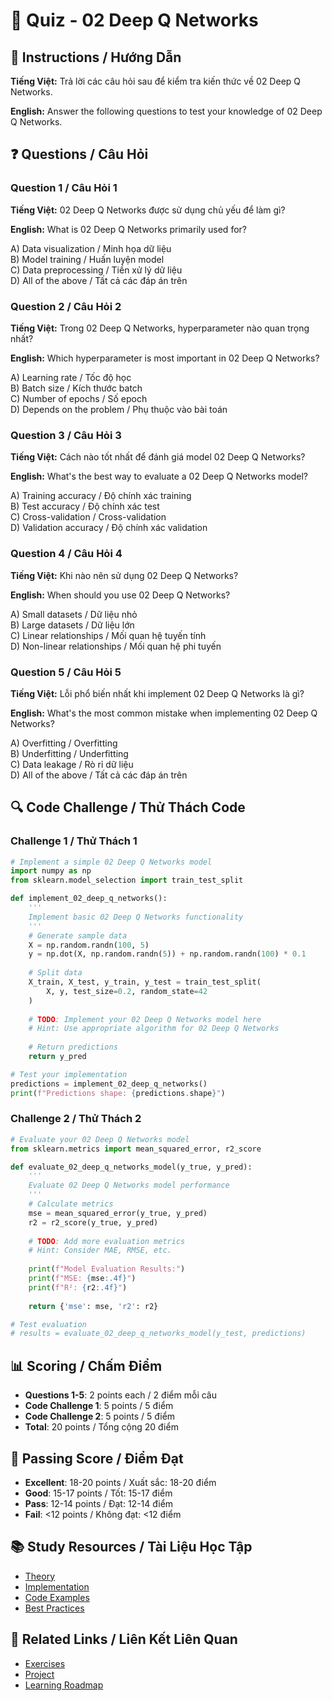 # 🧠 Quiz - 02 Deep Q Networks

## 📝 Instructions / Hướng Dẫn

**Tiếng Việt:** Trả lời các câu hỏi sau để kiểm tra kiến thức về 02 Deep Q Networks.

**English:** Answer the following questions to test your knowledge of 02 Deep Q Networks.

## ❓ Questions / Câu Hỏi

### Question 1 / Câu Hỏi 1
**Tiếng Việt:** 02 Deep Q Networks được sử dụng chủ yếu để làm gì?

**English:** What is 02 Deep Q Networks primarily used for?

A) Data visualization / Minh họa dữ liệu  
B) Model training / Huấn luyện model  
C) Data preprocessing / Tiền xử lý dữ liệu  
D) All of the above / Tất cả các đáp án trên

### Question 2 / Câu Hỏi 2
**Tiếng Việt:** Trong 02 Deep Q Networks, hyperparameter nào quan trọng nhất?

**English:** Which hyperparameter is most important in 02 Deep Q Networks?

A) Learning rate / Tốc độ học  
B) Batch size / Kích thước batch  
C) Number of epochs / Số epoch  
D) Depends on the problem / Phụ thuộc vào bài toán

### Question 3 / Câu Hỏi 3
**Tiếng Việt:** Cách nào tốt nhất để đánh giá model 02 Deep Q Networks?

**English:** What's the best way to evaluate a 02 Deep Q Networks model?

A) Training accuracy / Độ chính xác training  
B) Test accuracy / Độ chính xác test  
C) Cross-validation / Cross-validation  
D) Validation accuracy / Độ chính xác validation

### Question 4 / Câu Hỏi 4
**Tiếng Việt:** Khi nào nên sử dụng 02 Deep Q Networks?

**English:** When should you use 02 Deep Q Networks?

A) Small datasets / Dữ liệu nhỏ  
B) Large datasets / Dữ liệu lớn  
C) Linear relationships / Mối quan hệ tuyến tính  
D) Non-linear relationships / Mối quan hệ phi tuyến

### Question 5 / Câu Hỏi 5
**Tiếng Việt:** Lỗi phổ biến nhất khi implement 02 Deep Q Networks là gì?

**English:** What's the most common mistake when implementing 02 Deep Q Networks?

A) Overfitting / Overfitting  
B) Underfitting / Underfitting  
C) Data leakage / Rò rỉ dữ liệu  
D) All of the above / Tất cả các đáp án trên

## 🔍 Code Challenge / Thử Thách Code

### Challenge 1 / Thử Thách 1
```python
# Implement a simple 02 Deep Q Networks model
import numpy as np
from sklearn.model_selection import train_test_split

def implement_02_deep_q_networks():
    '''
    Implement basic 02 Deep Q Networks functionality
    '''
    # Generate sample data
    X = np.random.randn(100, 5)
    y = np.dot(X, np.random.randn(5)) + np.random.randn(100) * 0.1
    
    # Split data
    X_train, X_test, y_train, y_test = train_test_split(
        X, y, test_size=0.2, random_state=42
    )
    
    # TODO: Implement your 02 Deep Q Networks model here
    # Hint: Use appropriate algorithm for 02 Deep Q Networks
    
    # Return predictions
    return y_pred

# Test your implementation
predictions = implement_02_deep_q_networks()
print(f"Predictions shape: {predictions.shape}")
```

### Challenge 2 / Thử Thách 2
```python
# Evaluate your 02 Deep Q Networks model
from sklearn.metrics import mean_squared_error, r2_score

def evaluate_02_deep_q_networks_model(y_true, y_pred):
    '''
    Evaluate 02 Deep Q Networks model performance
    '''
    # Calculate metrics
    mse = mean_squared_error(y_true, y_pred)
    r2 = r2_score(y_true, y_pred)
    
    # TODO: Add more evaluation metrics
    # Hint: Consider MAE, RMSE, etc.
    
    print(f"Model Evaluation Results:")
    print(f"MSE: {mse:.4f}")
    print(f"R²: {r2:.4f}")
    
    return {'mse': mse, 'r2': r2}

# Test evaluation
# results = evaluate_02_deep_q_networks_model(y_test, predictions)
```

## 📊 Scoring / Chấm Điểm

- **Questions 1-5**: 2 points each / 2 điểm mỗi câu
- **Code Challenge 1**: 5 points / 5 điểm
- **Code Challenge 2**: 5 points / 5 điểm
- **Total**: 20 points / Tổng cộng 20 điểm

## 🎯 Passing Score / Điểm Đạt

- **Excellent**: 18-20 points / Xuất sắc: 18-20 điểm
- **Good**: 15-17 points / Tốt: 15-17 điểm  
- **Pass**: 12-14 points / Đạt: 12-14 điểm
- **Fail**: <12 points / Không đạt: <12 điểm

## 📚 Study Resources / Tài Liệu Học Tập

- [Theory](./THEORY_02_deep_q_networks.md)
- [Implementation](./IMPLEMENTATION_02_deep_q_networks.md)
- [Code Examples](./CODE_EXAMPLES_02_deep_q_networks.md)
- [Best Practices](./BEST_PRACTICES_02_deep_q_networks.md)

## 🔗 Related Links / Liên Kết Liên Quan

- [Exercises](./EXERCISES_02_deep_q_networks.md)
- [Project](./PROJECT_02_deep_q_networks.md)
- [Learning Roadmap](./LEARNING_ROADMAP_02_deep_q_networks.md)
